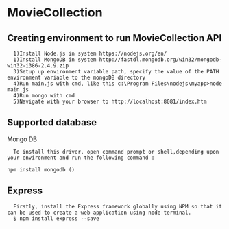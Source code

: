 # MovieCollection
Creating environment to run MovieCollection API
-----------------------------------------------
      1)Install Node.js in system https://nodejs.org/en/
      1)Install MongoDB in system http://fastdl.mongodb.org/win32/mongodb-win32-i386-2.4.9.zip
      3)Setup up environment variable path, specify the value of the PATH environment variable to the mongoDB directory
      4)Run main.js with cmd, like this c:\Program Files\nodejs\myapp>node main.js
      4)Run mongo with cmd
      5)Navigate with your browser to http://localhost:8081/index.htm

Supported database
-------------------
Mongo DB

      To install this driver, open command prompt or shell,depending upon your environment and run the following command :
         
    npm install mongodb ()
    
Express  
-------------------
      Firstly, install the Express framework globally using NPM so that it can be used to create a web application using node terminal.
      $ npm install express --save


